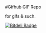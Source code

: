 #Gifhub GIF Repo

for gifs & such.

[![Bitdeli Badge](https://d2weczhvl823v0.cloudfront.net/jesseweed/gifhub/trend.png)](https://bitdeli.com/free "Bitdeli Badge")


